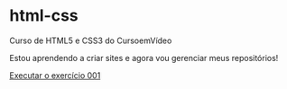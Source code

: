 # html-css
 Curso de HTML5 e CSS3 do CursoemVídeo

Estou aprendendo a criar sites e agora vou gerenciar meus repositórios!

<a href="https://lucas05511.github.io/html-css/exercicios/ex001/index.html"> Executar o exercício 001 </a>